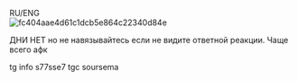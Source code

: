 RU/ENG                   
![fc404aae4d61c1dcb5e864c22340d84e](https://github.com/user-attachments/assets/1fdf6014-368d-4535-9993-84550ba9e720)


ДНИ НЕТ но не навязывайтесь если не видите ответной реакции. Чаще всего афк             

tg info s77sse7
tgc soursema                                              


































<!---
SemaSour/SemaSour is a ✨ special ✨ repository because its `README.md` (this file) appears on your GitHub profile.
You can click the Preview link to take a look at your changes.
--->
